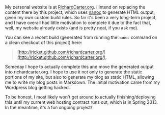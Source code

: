 My personal website is at [RichardCarter.org](http://www.richardcarter.org/). I intend on replacing the content there by this project, which uses [nanoc](http://nanoc.stoneship.org/) to generate HTML output, given my own custom build rules. So far it's been a very long-term project, and I have overall had little motivation to complete it due to the fact that, well, my website already exists (and is pretty neat, if you ask me).

You can see a recent build (generated from running the `nanoc` command on a clean checkout of this project) here:

> [http://ricket.github.com/richardcarter.org/](http://ricket.github.com/richardcarter.org/).

Someday I hope to actually complete this and move the generated output into richardcarter.org. I hope to use it not only to generate the static portions of my site, but also to generate my blog as static HTML, allowing me to write my blog posts in Markdown. The initial motivation came from my Wordpress blog getting hacked.

To be honest, I most likely won't get around to actually finishing/deploying this until my current web hosting contract runs out, which is in Spring 2013. In the meantime, it's a fun ongoing project!